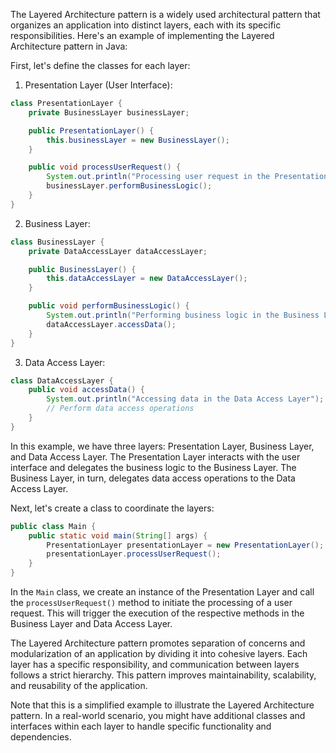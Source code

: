 The Layered Architecture pattern is a widely used architectural pattern that organizes an application into distinct layers, each with its specific responsibilities. Here's an example of implementing the Layered Architecture pattern in Java:

First, let's define the classes for each layer:

1. Presentation Layer (User Interface):
```java
class PresentationLayer {
    private BusinessLayer businessLayer;

    public PresentationLayer() {
        this.businessLayer = new BusinessLayer();
    }

    public void processUserRequest() {
        System.out.println("Processing user request in the Presentation Layer");
        businessLayer.performBusinessLogic();
    }
}
```

2. Business Layer:
```java
class BusinessLayer {
    private DataAccessLayer dataAccessLayer;

    public BusinessLayer() {
        this.dataAccessLayer = new DataAccessLayer();
    }

    public void performBusinessLogic() {
        System.out.println("Performing business logic in the Business Layer");
        dataAccessLayer.accessData();
    }
}
```

3. Data Access Layer:
```java
class DataAccessLayer {
    public void accessData() {
        System.out.println("Accessing data in the Data Access Layer");
        // Perform data access operations
    }
}
```

In this example, we have three layers: Presentation Layer, Business Layer, and Data Access Layer. The Presentation Layer interacts with the user interface and delegates the business logic to the Business Layer. The Business Layer, in turn, delegates data access operations to the Data Access Layer.

Next, let's create a class to coordinate the layers:

```java
public class Main {
    public static void main(String[] args) {
        PresentationLayer presentationLayer = new PresentationLayer();
        presentationLayer.processUserRequest();
    }
}
```

In the `Main` class, we create an instance of the Presentation Layer and call the `processUserRequest()` method to initiate the processing of a user request. This will trigger the execution of the respective methods in the Business Layer and Data Access Layer.

The Layered Architecture pattern promotes separation of concerns and modularization of an application by dividing it into cohesive layers. Each layer has a specific responsibility, and communication between layers follows a strict hierarchy. This pattern improves maintainability, scalability, and reusability of the application.

Note that this is a simplified example to illustrate the Layered Architecture pattern. In a real-world scenario, you might have additional classes and interfaces within each layer to handle specific functionality and dependencies.